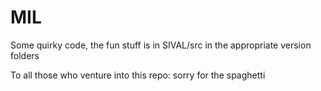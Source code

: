 # MIL

Some quirky code, the fun stuff is in SIVAL/src in the appropriate version folders

To all those who venture into this repo: sorry for the spaghetti
